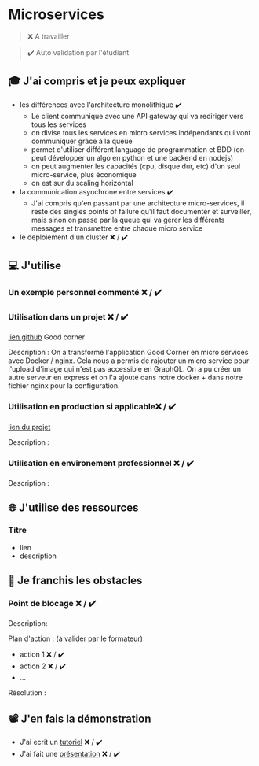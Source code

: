 # Microservices

> ❌ A travailler

> ✔️ Auto validation par l'étudiant

## 🎓 J'ai compris et je peux expliquer

- les différences avec l'architecture monolithique ✔️
  - Le client communique avec une API gateway qui va rediriger vers tous les services
  - on divise tous les services en micro services indépendants qui vont communiquer grâce à la queue
  - permet d'utiliser différent language de programmation et BDD (on peut développer un algo en python et une backend en nodejs)
  - on peut augmenter les capacités (cpu, disque dur, etc) d'un seul micro-service, plus économique
  - on est sur du scaling horizontal
- la communication asynchrone entre services ✔️
  - J'ai compris qu'en passant par une architecture micro-services, il reste des singles points of failure qu'il faut documenter et surveiller, mais sinon on passe par la queue qui va gérer les différents messages et transmettre entre chaque micro service
- le deploiement d'un cluster ❌ / ✔️

## 💻 J'utilise

### Un exemple personnel commenté ❌ / ✔️

### Utilisation dans un projet ❌ / ✔️

[lien github](...) Good corner

Description : On a transformé l'application Good Corner en micro services avec Docker / nginx. Cela nous a permis de rajouter un micro service pour l'upload d'image qui n'est pas accessible en GraphQL. On a pu créer un autre serveur en express et on l'a ajouté dans notre docker + dans notre fichier nginx pour la configuration.

### Utilisation en production si applicable❌ / ✔️

[lien du projet](...)

Description :

### Utilisation en environement professionnel ❌ / ✔️

Description :

## 🌐 J'utilise des ressources

### Titre

- lien
- description

## 🚧 Je franchis les obstacles

### Point de blocage ❌ / ✔️

Description:

Plan d'action : (à valider par le formateur)

- action 1 ❌ / ✔️
- action 2 ❌ / ✔️
- ...

Résolution :

## 📽️ J'en fais la démonstration

- J'ai ecrit un [tutoriel](...) ❌ / ✔️
- J'ai fait une [présentation](...) ❌ / ✔️
